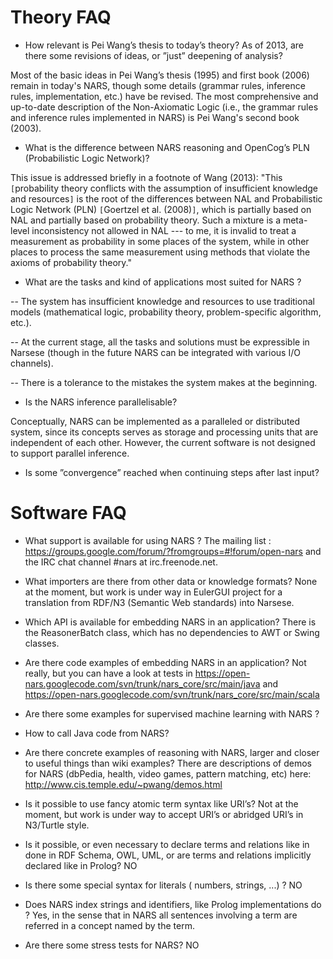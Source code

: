 # Theory FAQ #

  * How relevant is Pei Wang’s thesis to today’s theory? As of 2013, are there some revisions of ideas, or ”just” deepening of analysis?

Most of the basic ideas in Pei Wang’s thesis (1995) and first book (2006) remain in today's NARS, though some details (grammar rules, inference rules, implementation, etc.) have be revised. The most comprehensive and up-to-date description of the Non-Axiomatic Logic (i.e., the grammar rules and inference rules implemented in NARS) is Pei Wang's second book (2003).

  * What is the difference between NARS reasoning and OpenCog’s PLN (Probabilistic Logic Network)?

This issue is addressed briefly in a footnote of Wang (2013): "This `[`probability theory conflicts with the assumption of insufficient knowledge and resources`]` is the root of the differences between NAL and Probabilistic Logic Network (PLN) `[`Goertzel et al. (2008)`]`, which is partially based on NAL and partially based on probability theory. Such a mixture is a meta-level inconsistency not allowed in NAL --- to me, it is invalid to treat a measurement as probability in some places of the system, while in other places to process the same measurement using methods that violate the axioms of probability theory."

  * What are the tasks and kind of applications most suited for NARS ?

-- The system has insufficient knowledge and resources to use traditional models (mathematical logic, probability theory, problem-specific algorithm, etc.).

-- At the current stage, all the tasks and solutions must be expressible in Narsese (though in the future NARS can be integrated with various I/O channels).

-- There is a tolerance to the mistakes the system makes at the beginning.

  * Is the NARS inference parallelisable?

Conceptually, NARS can be implemented as a paralleled or distributed system, since its concepts serves as storage and processing units that are independent of each other. However, the current software is not designed to support parallel inference.

  * Is some ”convergence” reached when continuing steps after last input?

# Software FAQ #

  * What support is available for using NARS ?
The mailing list : https://groups.google.com/forum/?fromgroups=#!forum/open-nars
and the IRC chat channel #nars at irc.freenode.net.

  * What importers are there from other data or knowledge formats?
None at the moment, but work is under way in EulerGUI project for a translation from RDF/N3 (Semantic Web standards) into Narsese.
  * Which API is available for embedding NARS in an application?
There is the ReasonerBatch class, which has no dependencies to AWT or Swing classes.
  * Are there code examples of embedding NARS in an application?
Not really, but you can have a look at tests in https://open-nars.googlecode.com/svn/trunk/nars_core/src/main/java and https://open-nars.googlecode.com/svn/trunk/nars_core/src/main/scala
  * Are there some examples for supervised machine learning with NARS ?
  * How to call Java code from NARS?
  * Are there concrete examples of reasoning with NARS, larger and closer to useful things than wiki examples?
There are descriptions of demos for NARS (dbPedia, health, video games, pattern matching, etc) here: http://www.cis.temple.edu/~pwang/demos.html
  * Is it possible to use fancy atomic term syntax like URI’s?
Not at the moment, but work is under way to accept URI’s or abridged URI’s in N3/Turtle style.
  * Is it possible, or even necessary to declare terms and relations like in done in RDF Schema, OWL, UML, or are terms and relations implicitly declared like in Prolog?
NO
  * Is there some special syntax for literals ( numbers, strings, ...) ?
NO
  * Does NARS index strings and identifiers, like Prolog implementations do ?
Yes, in the sense that in NARS all sentences involving a term are referred in a concept named by the term.
  * Are there some stress tests for NARS?
NO